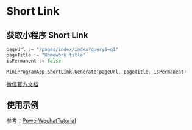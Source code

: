 # Short Link

## 获取小程序 Short Link

``` go
pageUrl := "/pages/index/index?query1=q1"
pageTitle := "Homework title"
isPermanent := false

MiniProgramApp.ShortLink.Generate(pageUrl, pageTitle, isPermanent)
```
[微信官方文档](https://developers.weixin.qq.com/miniprogram/dev/api-backend/open-api/short-link/shortlink.generate.html)

## 使用示例

参考：[PowerWechatTutorial](https://github.com/ArtisanCloud/PowerWechatTutorial/blob/master/controllers/miniprogram/short-link.go)
